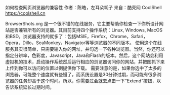 如何检查网页浏览器的兼容性
作者：陈皓，左耳朵耗子
来自：酷壳网 CoolShell https://coolshell.cn

BrowserShots.org 是一个很不错的在线服务，它主要帮助你检查一下你所设计网站是否兼容所有的浏览器。其目前支持四个操作系统：Linux, Windows, MacOS和BSD。浏览器支持的就多了：包括MSIE，Firefox，Chrome，Safari，Opera，Dillo，SeaMonkey，Navigator等等浏览器的不同版本。
使用这个在线服务其实很简单，只需要输入你的网址，并勾选一下各种浏览器。当然，你还可以指定分辨率，色彩度，Javascript，Java和Flash的版本。然后，这个网站会利用虚拟机的技术，启动操作系统然后运行相应的浏览器访问你的网站，并把图抓下来上传到你可以访问的位置以例提供你下载。
需要注意的是，如果你选中了太多的浏览器，可能整个速度就有些慢了，而系统设置是30分钟过期，而可能有很多浏览器的任务却高于这个时间。所以，你需要过会就去点击一下“Extend”按钮，以告诉系统延长过期时间。